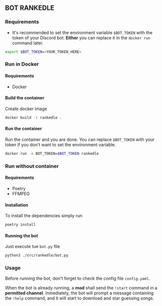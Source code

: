## BOT RANKEDLE

### Requirements
- It's recommended to set the environment variable `$BOT_TOKEN` with the token of your Discord bot. **Either** you can replace it in the `docker run` command later.
```bash
export $BOT_TOKEN=<YOUR_TOKEN_HERE>
```
### Run in Docker
#### Requirements
- Docker

#### Build the container
Create docker image
```bash
docker build -t rankedle .
```
#### Run the container
Run the container and you are done. You can replace `$BOT_TOKEN` with your token if you don't want to set the environment variable.
```bash
docker run -e BOT_TOKEN=$BOT_TOKEN rankedle
```

### Run without container
#### Requirements
- Poetry
- FFMPEG

#### Installation
To install the dependencies simply run
```bash
poetry install
```

#### Running the bot
Just execute tue `bot.py` file
```bash
python3 ./src/rankedle/bot.py
```

### Usage
Before running the bot, don't forget to check the config file `config.yaml`.

When the bot is already running, a **mod** shall send the `!start` command in a **permitted channel**. Inmediately, the bot will prompt a message containing the `!help` command, and it will start to download and star guessing songs.
